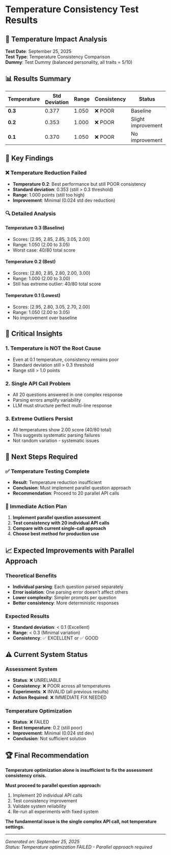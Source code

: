 # Temperature Consistency Test Results

## 🧪 **Temperature Impact Analysis**

**Test Date**: September 25, 2025  
**Test Type**: Temperature Consistency Comparison  
**Dummy**: Test Dummy (balanced personality, all traits = 5/10)

## 📊 **Results Summary**

| Temperature | Std Deviation | Range | Consistency | Status |
|-------------|---------------|-------|-------------|---------|
| **0.3**     | 0.377         | 1.050 | ❌ POOR     | Baseline |
| **0.2**     | 0.353         | 1.000 | ❌ POOR     | Slight improvement |
| **0.1**     | 0.370         | 1.050 | ❌ POOR     | No improvement |

## 🎯 **Key Findings**

### **❌ Temperature Reduction Failed**
- **Temperature 0.2**: Best performance but still POOR consistency
- **Standard deviation**: 0.353 (still > 0.3 threshold)
- **Range**: 1.000 points (still too high)
- **Improvement**: Minimal (0.024 std dev reduction)

### **🔍 Detailed Analysis**

#### **Temperature 0.3 (Baseline)**
- Scores: [2.95, 2.85, 2.85, 3.05, 2.00]
- Range: 1.050 (2.00 to 3.05)
- Worst case: 40/80 total score

#### **Temperature 0.2 (Best)**
- Scores: [2.80, 2.85, 2.80, 2.00, 3.00]
- Range: 1.000 (2.00 to 3.00)
- Still has extreme outlier: 40/80 total score

#### **Temperature 0.1 (Lowest)**
- Scores: [2.95, 2.80, 3.05, 2.70, 2.00]
- Range: 1.050 (2.00 to 3.05)
- No improvement over baseline

## 🚨 **Critical Insights**

### **1. Temperature is NOT the Root Cause**
- Even at 0.1 temperature, consistency remains poor
- Standard deviation still > 0.3 threshold
- Range still > 1.0 points

### **2. Single API Call Problem**
- All 20 questions answered in one complex response
- Parsing errors amplify variability
- LLM must structure perfect multi-line response

### **3. Extreme Outliers Persist**
- All temperatures show 2.00 score (40/80 total)
- This suggests systematic parsing failures
- Not random variation - systematic issues

## 🎯 **Next Steps Required**

### **✅ Temperature Testing Complete**
- **Result**: Temperature reduction insufficient
- **Conclusion**: Must implement parallel question approach
- **Recommendation**: Proceed to 20 parallel API calls

### **🚀 Immediate Action Plan**
1. **Implement parallel question assessment**
2. **Test consistency with 20 individual API calls**
3. **Compare with current single-call approach**
4. **Choose best method for production use**

## 📈 **Expected Improvements with Parallel Approach**

### **Theoretical Benefits**
- **Individual parsing**: Each question parsed separately
- **Error isolation**: One parsing error doesn't affect others
- **Lower complexity**: Simpler prompts per question
- **Better consistency**: More deterministic responses

### **Expected Results**
- **Standard deviation**: < 0.1 (Excellent)
- **Range**: < 0.3 (Minimal variation)
- **Consistency**: ✅ EXCELLENT or ✅ GOOD

## ⚠️ **Current System Status**

### **Assessment System**
- **Status**: ❌ UNRELIABLE
- **Consistency**: ❌ POOR across all temperatures
- **Experiments**: ❌ INVALID (all previous results)
- **Action Required**: ❌ IMMEDIATE FIX NEEDED

### **Temperature Optimization**
- **Status**: ❌ FAILED
- **Best temperature**: 0.2 (still poor)
- **Improvement**: Minimal (0.024 std dev)
- **Conclusion**: Not sufficient solution

## 🏆 **Final Recommendation**

**Temperature optimization alone is insufficient to fix the assessment consistency crisis.**

**Must proceed to parallel question approach:**
1. Implement 20 individual API calls
2. Test consistency improvement
3. Validate system reliability
4. Re-run all experiments with fixed system

**The fundamental issue is the single complex API call, not temperature settings.**

---

*Generated on: September 25, 2025*  
*Status: Temperature optimization FAILED - Parallel approach required*
